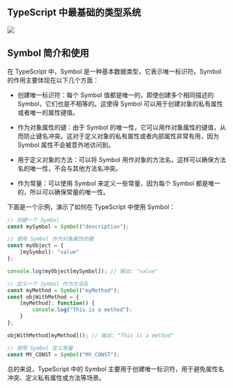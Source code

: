 ## TypeScript 中最基础的类型系统

![](https://img.markuszhang.com/img/20240512173628.png)

## Symbol 简介和使用
在 TypeScript 中，Symbol 是一种基本数据类型，它表示唯一标识符。Symbol 的作用主要体现在以下几个方面：

- 创建唯一标识符：每个 Symbol 值都是唯一的，即使创建多个相同描述的 Symbol，它们也是不相等的。这使得 Symbol 可以用于创建对象的私有属性或者唯一的属性键值。

- 作为对象属性的键：由于 Symbol 的唯一性，它可以用作对象属性的键值，从而防止键名冲突。这对于定义对象的私有属性或者内部属性非常有用，因为 Symbol 属性不会被意外地访问到。

- 用于定义对象的方法：可以将 Symbol 用作对象的方法名，这样可以确保方法名的唯一性，不会与其他方法名冲突。

- 作为常量：可以使用 Symbol 来定义一些常量，因为每个 Symbol 都是唯一的，所以可以确保常量的唯一性。

下面是一个示例，演示了如何在 TypeScript 中使用 Symbol：
```ts
// 创建一个 Symbol
const mySymbol = Symbol("description");

// 使用 Symbol 作为对象属性的键
const myObject = {
    [mySymbol]: "value"
};

console.log(myObject[mySymbol]); // 输出: "value"

// 定义一个 Symbol 作为方法名
const myMethod = Symbol("myMethod");
const objWithMethod = {
    [myMethod]: function() {
        console.log("This is a method");
    }
};

objWithMethod[myMethod](); // 输出: "This is a method"

// 使用 Symbol 定义常量
const MY_CONST = Symbol("MY_CONST");

```
总的来说，TypeScript 中的 Symbol 主要用于创建唯一标识符，用于避免属性名冲突、定义私有属性或方法等场景。